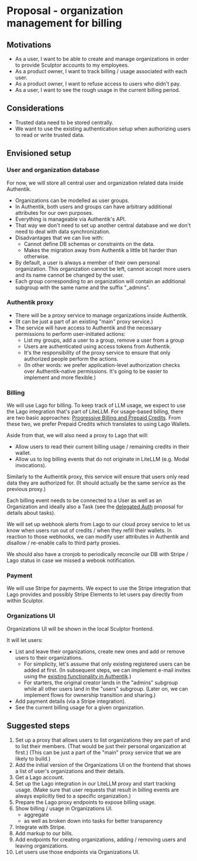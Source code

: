 # Proposal - organization management for billing

## Motivations

- As a user, I want to be able to create and manage organizations in order to provide Sculptor accounts to my employees.
- As a product owner, I want to track billing / usage associated with each user.
- As a product owner, I want to refuse access to users who didn't pay.
- As a user, I want to see the rough usage in the current billing period.


## Considerations

- Trusted data need to be stored centrally.
- We want to use the existing authentication setup when authorizing users to read or write trusted data.


## Envisioned setup

### User and organization database

For now, we will store all central user and organization related data inside Authentik.

- Organizations can be modelled as user groups.
- In Authentik, both users and groups can have arbitrary additional attributes for our own purposes.
- Everything is manageable via Authentik's API.
- That way we don't need to set up another central database and we don't need to deal with data synchronization.
- Disadvantages that we can live with:
    - Cannot define DB schemas or constraints on the data.
    - Makes the migration away from Authentik a little bit harder than otherwise.
- By default, a user is always a member of their own personal organization.
  This organization cannot be left, cannot accept more users and its name cannot be changed by the user.
- Each group corresponding to an organization will contain an additional subgroup with the same name and the suffix "_admins".

### Authentik proxy

- There will be a proxy service to manage organizations inside Authentik.
- (It can be just a part of an existing "main" proxy service.)
- The service will have access to Authentik and the necessary permissions to perform user-initiated actions:
    - List my groups, add a user to a group, remove a user from a group
    - Users are authenticated using access tokens from Authentik.
    - It's the responsibility of the proxy service to ensure that only authorized people perform the actions.
    - (In other words: we prefer application-level authorization checks over Authentik-native permissions.
       It's going to be easier to implement and more flexible.)


### Billing

We will use Lago for billing. To keep track of LLM usage, we expect to use the Lago integration that's part of LiteLLM.
For usage-based billing, there are two basic approaches: [Progressive Billing and Prepaid Credits](https://github.com/getlago/lago/wiki/What-I-Wish-Someone-Told-Me-About-Prepaid-Credits).
From these two, we prefer Prepaid Credits which translates to using Lago Wallets.

Aside from that, we will also need a proxy to Lago that will:

- Allow users to read their current billing usage / remaining credits in their wallet.
- Allow us to log billing events that do not originate in LiteLLM (e.g. Modal invocations).

Similarly to the Authentik proxy, this service will ensure that users only read data they are authorized for.
(It should actually be the same service as the previous proxy.)

Each billing event needs to be connected to a User as well as an Organization and ideally also a Task (see the [delegated Auth](./delegated-auth.md) proposal for details about tasks).

We will set up webhook alerts from Lago to our cloud proxy service to let us know when users run out of credits / when they refill their wallets.
In reaction to those webhooks, we can modify user attributes in Authentik and disallow / re-enable calls to third party proxies.

We should also have a cronjob to periodically reconcile our DB with Stripe / Lago status in case we missed a webook notification.


### Payment

We will use Stripe for payments. We expect to use the Stripe integration that Lago provides and possibly Stripe Elements
to let users pay directly from within Sculptor.


### Organizations UI

Organizations UI will be shown in the local Sculptor frontend.

It will let users:
- List and leave their organizations, create new ones and add or remove users to their organizations.
    - For simplicity, let's assume that only existing registered users can be added at first.
      (In subsequent steps, we can implement e-mail invites using the [existing functionality in Authentik](https://docs.goauthentik.io/docs/users-sources/user/invitations).)
    - For starters, the original creator lands in the "admins" subgroup while all other users land in the "users" subgroup.
      (Later on, we can implement flows for ownership transition and sharing.)
- Add payment details (via a Stripe integration).
- See the current billing usage for a given organization.


## Suggested steps

1. Set up a proxy that allows users to list organizations they are part of and to list their members. (That would be just their personal organization at first.)
   (This can be just a part of the "main" proxy service that we are likely to build.)
2. Add the initial version of the Organizations UI on the frontend that shows a list of user's organizations and their details.
3. Get a Lago account.
4. Set up the Lago integration in our LiteLLM proxy and start tracking usage.
   (Make sure that user requests that result in billing events are always explicitly tied to a specific organization.)
6. Prepare the Lago proxy endpoints to expose billing usage.
7. Show billing / usage in Organizations UI.
    - aggregate
    - as well as broken down into tasks for better transparency
9. Integrate with Stripe.
10. Add markup to our bills.
12. Add endpoints for creating organizations, adding / removing users and leaving organizations.
13. Let users use those endpoints via Organizations UI.
